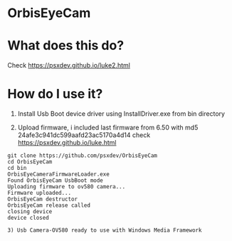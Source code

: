 OrbisEyeCam
=================
 
 What does this do?
===================
 
  Check https://psxdev.github.io/luke2.html
  
  How do I use it?
==================
  1) Install Usb Boot device driver using InstallDriver.exe from bin directory

  2) Upload firmware, i included last firmware from 6.50 with md5 24afe3c941dc599aafd23ac5170a4d14 check  https://psxdev.github.io/luke.html

  ```
  git clone https://github.com/psxdev/OrbisEyeCam
  cd OrbisEyeCam
  cd bin
  OrbisEyeCameraFirmwareLoader.exe
  Found OrbisEyeCam UsbBoot mode
  Uploading firmware to ov580 camera...
  Firmware uploaded...
  OrbisEyeCam destructor
  OrbisEyeCam release called
  closing device
  device closed

  3) Usb Camera-OV580 ready to use with Windows Media Framework

